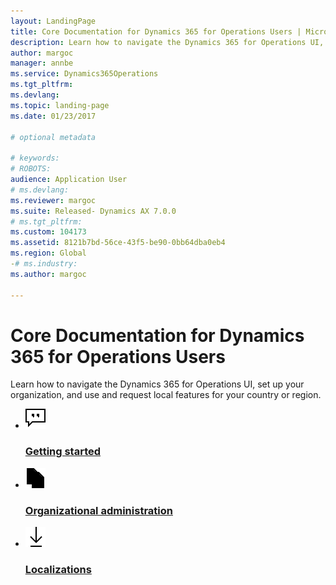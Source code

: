 ```yaml
---
layout: LandingPage
title: Core Documentation for Dynamics 365 for Operations Users | Microsoft Docs
description: Learn how to navigate the Dynamics 365 for Operations UI, set up your organization, and use and request local features for your country or region.
author: margoc
manager: annbe
ms.service: Dynamics365Operations
ms.tgt_pltfrm: 
ms.devlang: 
ms.topic: landing-page
ms.date: 01/23/2017

# optional metadata

# keywords: 
# ROBOTS: 
audience: Application User
# ms.devlang: 
ms.reviewer: margoc
ms.suite: Released- Dynamics AX 7.0.0
# ms.tgt_pltfrm: 
ms.custom: 104173
ms.assetid: 8121b7bd-56ce-43f5-be90-0bb64dba0eb4
ms.region: Global
-# ms.industry: 
ms.author: margoc

---
```

# Core Documentation for Dynamics 365 for Operations Users

Learn how to navigate the Dynamics 365 for Operations UI, set up your organization, and use and request local features for your country or region.

<ul class="panelContent cardsFTitle">
    <li>
        <a href="get-started/get-started-landing">
        <div class="cardSize">
            <div class="cardPadding">
                <div class="card">
                    <div class="cardImageOuter">
                        <div class="cardImage">
                            <img src="media/i-comments.svg" alt="" />
                        </div>
                    </div>
                    <div class="cardText">
                        <h3>Getting started</h3>
                    </div>
                </div>
            </div>
        </div>
        </a>
    </li>
    <li>
        <a href="/dynamics365/operations/core/organization-administration/organization-administration-home-page">
        <div class="cardSize">
            <div class="cardPadding">
                <div class="card">
                    <div class="cardImageOuter">
                        <div class="cardImage">
                            <img src="media/i-copycode.svg" alt="" />
                        </div>
                    </div>
                    <div class="cardText">
                        <h3>Organizational administration</h3>
                    </div>
                </div>
            </div>
        </div>
        </a>
    </li>    
    <li>
        <a href="localizations/country_region">
        <div class="cardSize">
            <div class="cardPadding">
                <div class="card">
                    <div class="cardImageOuter">
                        <div class="cardImage">
                            <img src="media/i-download.svg" alt="" />
                        </div>
                    </div>
                    <div class="cardText">
                        <h3>Localizations</h3>
                    </div>
                </div>
            </div>
        </div>
        </a>
    </li>    
</ul>

